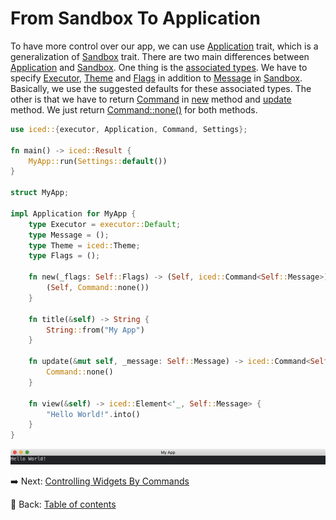 # From Sandbox To Application

To have more control over our app, we can use [Application](https://docs.rs/iced/0.12.1/iced/application/trait.Application.html) trait, which is a generalization of [Sandbox](https://docs.rs/iced/0.12.1/iced/trait.Sandbox.html) trait.
There are two main differences between [Application](https://docs.rs/iced/0.12.1/iced/application/trait.Application.html) and [Sandbox](https://docs.rs/iced/0.12.1/iced/trait.Sandbox.html).
One thing is the [associated types](https://doc.rust-lang.org/stable/book/ch19-03-advanced-traits.html#specifying-placeholder-types-in-trait-definitions-with-associated-types).
We have to specify [Executor](https://docs.rs/iced/0.12.1/iced/application/trait.Application.html#associatedtype.Executor), [Theme](https://docs.rs/iced/0.12.1/iced/application/trait.Application.html#associatedtype.Theme) and [Flags](https://docs.rs/iced/0.12.1/iced/application/trait.Application.html#associatedtype.Flags) in addition to [Message](https://docs.rs/iced/0.12.1/iced/trait.Sandbox.html#associatedtype.Message) in [Sandbox](https://docs.rs/iced/0.12.1/iced/trait.Sandbox.html).
Basically, we use the suggested defaults for these associated types.
The other is that we have to return [Command](https://docs.rs/iced/0.12.1/iced/struct.Command.html) in [new](https://docs.rs/iced/0.12.1/iced/application/trait.Application.html#tymethod.new) method and [update](https://docs.rs/iced/0.12.1/iced/application/trait.Application.html#tymethod.update) method.
We just return [Command::none()](https://docs.rs/iced/0.12.1/iced/struct.Command.html#method.none) for both methods.

```rust
use iced::{executor, Application, Command, Settings};

fn main() -> iced::Result {
    MyApp::run(Settings::default())
}

struct MyApp;

impl Application for MyApp {
    type Executor = executor::Default;
    type Message = ();
    type Theme = iced::Theme;
    type Flags = ();

    fn new(_flags: Self::Flags) -> (Self, iced::Command<Self::Message>) {
        (Self, Command::none())
    }

    fn title(&self) -> String {
        String::from("My App")
    }

    fn update(&mut self, _message: Self::Message) -> iced::Command<Self::Message> {
        Command::none()
    }

    fn view(&self) -> iced::Element<'_, Self::Message> {
        "Hello World!".into()
    }
}
```

![From sandbox to application](./pic/from_sandbox_to_application.png)

:arrow_right:  Next: [Controlling Widgets By Commands](./controlling_widgets_by_commands.md)

:blue_book: Back: [Table of contents](./../README.md)
